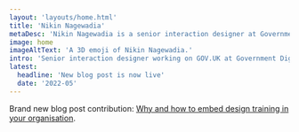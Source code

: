 ```yaml
---
layout: 'layouts/home.html'
title: 'Nikin Nagewadia'
metaDesc: 'Nikin Nagewadia is a senior interaction designer at Government Digial Service in London, England.'
image: home
imageAltText: 'A 3D emoji of Nikin Nagewadia.'
intro: 'Senior interaction designer working on GOV.UK at Government Digital Service'
latest:
  headline: 'New blog post is now live'
  date: '2022-05'
---
```


<p>Brand new blog post contribution: <a href='https://designnotes.blog.gov.uk/2022/05/16/why-and-how-to-embed-design-training-in-your-organisation/' rel='external'>Why and how to embed design training in your organisation</a>.</p>
